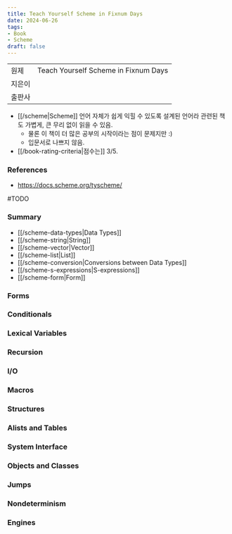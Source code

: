 ```yaml
---
title: Teach Yourself Scheme in Fixnum Days
date: 2024-06-26
tags:
- Book
- Scheme
draft: false
---
```


| | |
| --- | --- |
| 원제 | Teach Yourself Scheme in Fixnum Days |
| 지은이 | |
| 출판사 | |

- [[/scheme|Scheme]] 언어 자체가 쉽게 익힐 수 있도록 설계된 언어라 관련된 책도 가볍게, 큰 무리 없이 읽을 수 있음.
    - 물론 이 책이 더 많은 공부의 시작이라는 점이 문제지만 :)
    - 입문서로 나쁘지 않음.
- [[/book-rating-criteria|점수는]] 3/5.


### References
- https://docs.scheme.org/tyscheme/


#TODO
### Summary
- [[/scheme-data-types|Data Types]]
- [[/scheme-string|String]]
- [[/scheme-vector|Vector]]
- [[/scheme-list|List]]
- [[/scheme-conversion|Conversions between Data Types]]
- [[/scheme-s-expressions|S-expressions]]
- [[/scheme-form|Form]]

### Forms
### Conditionals
### Lexical Variables
### Recursion
### I/O
### Macros
### Structures
### Alists and Tables
### System Interface
### Objects and Classes
### Jumps
### Nondeterminism
### Engines




























